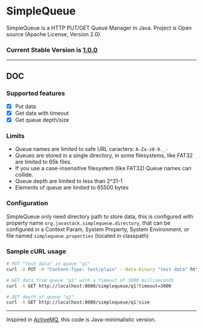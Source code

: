 # SimpleQueue

SimpleQueue is a HTTP PUT/GET Queue Manager in Java. Project is Open source (Apache License, Version 2.0).

### Current Stable Version is [1.0.0](https://maven-release.s3.amazonaws.com/release/org/javastack/simplequeue/1.0.0/simplequeue-1.0.0.war)

---

## DOC

### Supported features

  - [x] Put data
  - [x] Get data with timeout
  - [x] Get queue depth/size

### Limits

  - Queue names are limited to safe URL caracters: `A-Za-z0-9._-`
  - Queues are stored in a single directory, in some filesystems, like FAT32 are limited to 65k files.
  - If you use a case-insensitive filesystem (like FAT32) Queue names can collide.
  - Queue depth are limited to less than 2^31-1
  - Elements of queue are limited to 65500 bytes

### Configuration

SimpleQueue only need directory path to store data, this is configured with property name `org.javastack.simplequeue.directory`, that can be configured in a Context Param, System Property, System Environment, or file named `simplequeue.properties` (located in classpath) 

### Sample cURL usage

```bash
# PUT "test data" in queue "q1"
curl -X PUT -H "Content-Type: text/plain" --data-binary "test data" http://localhost:8080/simplequeue/q1

# GET data from queue "q1" with a timeout of 3000 milliseconds
curl -X GET http://localhost:8080/simplequeue/q1?timeout=3000

# GET depth of queue "q1"
curl -X GET http://localhost:8080/simplequeue/q1?size
```

---
Inspired in [ActiveMQ](http://activemq.apache.org/), this code is Java-minimalistic version.
